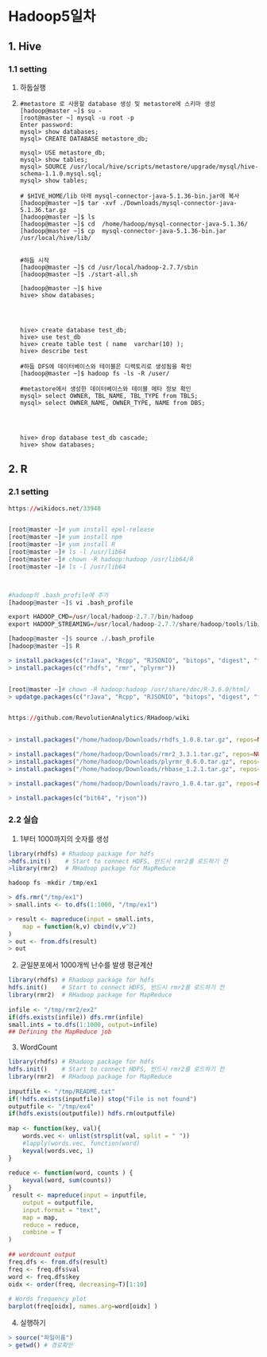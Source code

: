 # Hadoop5일차

## 1. Hive

### 1.1 setting

1. 하둡실행

2. ```
   #metastore 로 사용할 database 생성 및 metastore에 스키마 생성
   [hadoop@master ~]$ su -
   [root@master ~] mysql -u root -p
   Enter password:
   mysql> show databases;
   mysql> CREATE DATABASE metastore_db;
   
   mysql> USE metastore_db;
   mysql> show tables;
   mysql> SOURCE /usr/local/hive/scripts/metastore/upgrade/mysql/hive-schema-1.1.0.mysql.sql;
   mysql> show tables;
    
   # $HIVE_HOME/lib 아래 mysql-connector-java-5.1.36-bin.jar에 복사 
   [hadoop@master ~]$ tar -xvf ./Downloads/mysql-connector-java-5.1.36.tar.gz
   [hadoop@master ~]$ ls
   [hadoop@master ~]$ cd  /home/hadoop/mysql-connector-java-5.1.36/
   [hadoop@master ~]$ cp  mysql-connector-java-5.1.36-bin.jar /usr/local/hive/lib/
   
   
   #하둡 시작
   [hadoop@master ~]$ cd /usr/local/hadoop-2.7.7/sbin
   [hadoop@master ~]$ ./start-all.sh
   
   [hadoop@master ~]$ hive
   hive> show databases;
   
   
   
   
   hive> create database test_db;
   hive> use test_db
   hive> create table test ( name  varchar(10) );
   hive> describe test
   
   #하둡 DFS에 데이터베이스와 테이블은 디렉토리로 생성됨을 확인
   [hadoop@master ~]$ hadoop fs -ls -R /user/
   
   #metastore에서 생성한 데이터베이스와 테이블 메타 정보 확인
   mysql> select OWNER, TBL_NAME, TBL_TYPE from TBLS;
   mysql> select OWNER_NAME, OWNER_TYPE, NAME from DBS;
   
   
   
   
   hive> drop database test_db cascade;
   hive> show databases;
   ```

## 2. R

### 2.1 setting

```R
https://wikidocs.net/33948


[root@master ~]# yum install epel-release
[root@master ~]# yum install npm
[root@master ~]# yum install R 
[root@master ~]# ls -l /usr/lib64
[root@master ~]# chown -R hadoop:hadoop /usr/lib64/R
[root@master ~]# ls -l /usr/lib64



#hadoop의 .bash_profile에 추가
[hadoop@master ~]$ vi .bash_profile

export HADOOP_CMD=/usr/local/hadoop-2.7.7/bin/hadoop
export HADOOP_STREAMING=/usr/local/hadoop-2.7.7/share/hadoop/tools/lib/hadoop-streaming-2.7.7.jar

[hadoop@master ~]$ source ./.bash_profile
[hadoop@master ~]$ R

> install.packages(c("rJava", "Rcpp", "RJSONIO", "bitops", "digest", "functional", "stringr", "plyr", "reshape2", "caTools"))
> install.packages(c("rhdfs", "rmr", "plyrmr"))


[root@master ~]# chown -R hadoop:hadoop /usr/share/doc/R-3.6.0/html/
> updatge.packages(c("rJava", "Rcpp", "RJSONIO", "bitops", "digest", "functional", "stringr", "plyr", "reshape2", "caTools"))


https://github.com/RevolutionAnalytics/RHadoop/wiki
 

> install.packages("/home/hadoop/Downloads/rhdfs_1.0.8.tar.gz", repos=NULL, type="source")

> install.packages("/home/hadoop/Downloads/rmr2_3.3.1.tar.gz", repos=NULL, type="source")
> install.packages("/home/hadoop/Downloads/plyrmr_0.6.0.tar.gz", repos=NULL, type="source")
> install.packages("/home/hadoop/Downloads/rhbase_1.2.1.tar.gz", repos=NULL, type="source")

> install.packages("/home/hadoop/Downloads/ravro_1.0.4.tar.gz", repos=NULL, type="source")

> install.packages(c("bit64", "rjson"))

```

### 2.2 실습

1. 1부터 1000까지의 숫자를 생성

```R
library(rhdfs) # Rhadoop package for hdfs
>hdfs.init()    # Start to connect HDFS, 반드시 rmr2를 로드하기 전
>library(rmr2)  # RHadoop package for MapReduce

hadoop fs -mkdir /tmp/ex1

> dfs.rmr("/tmp/ex1")
> small.ints <- to.dfs(1:1000, "/tmp/ex1")

> result <- mapreduce(input = small.ints, 
	map = function(k,v) cbind(v,v^2)
)
> out <- from.dfs(result)
> out
```



2. 균일분포에서 1000개씩 난수를 발생 평균계산

```R
library(rhdfs) # Rhadoop package for hdfs
hdfs.init()    # Start to connect HDFS, 반드시 rmr2를 로드하기 전
library(rmr2)  # RHadoop package for MapReduce
 
infile <- "/tmp/rmr2/ex2"
if(dfs.exists(infile)) dfs.rmr(infile)
small.ints = to.dfs(1:1000, output=infile)
## Defining the MapReduce job 

```

3. WordCount

```R
library(rhdfs) # Rhadoop package for hdfs
hdfs.init()    # Start to connect HDFS, 반드시 rmr2를 로드하기 전
library(rmr2)  # RHadoop package for MapReduce
 
inputfile <- "/tmp/README.txt"
if(!hdfs.exists(inputfile)) stop("File is not found")
outputfile <- "/tmp/ex4"
if(hdfs.exists(outputfile)) hdfs.rm(outputfile)
 
map <- function(key, val){
	words.vec <- unlist(strsplit(val, split = " "))
	#lapply(words.vec, function(word) 
    keyval(words.vec, 1)
}
 
reduce <- function(word, counts ) {
	keyval(word, sum(counts))
}
 result <- mapreduce(input = inputfile,
	output = outputfile, 
	input.format = "text", 
	map = map, 
	reduce = reduce, 
	combine = T
)
 
## wordcount output
freq.dfs <- from.dfs(result)
freq <- freq.dfs$val
word <- freq.dfs$key
oidx <- order(freq, decreasing=T)[1:10]
 
# Words frequency plot
barplot(freq[oidx], names.arg=word[oidx] )

```

4. 실행하기

```R
> source("파일이름")
> getwd() # 경로확인
```

